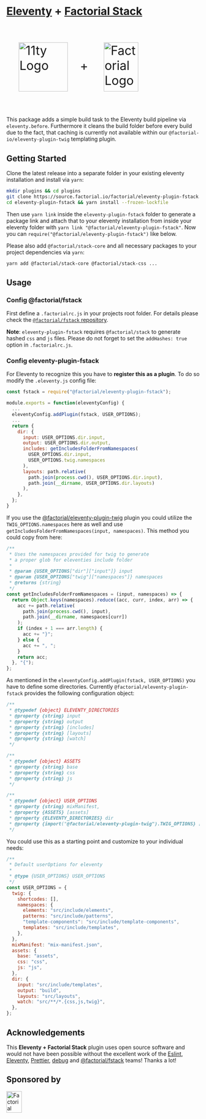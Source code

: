 # [Eleventy](https://www.11ty.dev) + [Factorial Stack](https://github.com/factorial-io/fstack)

<p style="font-size: 2rem">
<img 
  style="margin:2rem; width:8rem; height:8rem;" 
  align="center" 
  width="128" 
  height="128"
  alt="11ty Logo"
  src="https://camo.githubusercontent.com/124e337fb005b0e70eb3758b431b051eaf5419b3a709062fbcce6d661a6ea116/68747470733a2f2f7777772e313174792e6465762f696d672f6c6f676f2d6769746875622e737667">+
<img 
  style="margin:2rem; width:5.6rem; height:8rem;" 
  align="center" 
  width="91" 
  height="128"
  alt="Factorial Logo"
  src="https://logo.factorial.io/color.png">
</p>

This package adds a simple build task to the Eleventy build pipeline via `eleventy.before`. Furthermore it cleans the build folder before every build due to the fact, that caching is currently not available within our `@factorial-io/eleventy-plugin-twig` templating plugin.

## Getting Started

Clone the latest release into a separate folder in your existing eleventy installation and install via `yarn`:

```sh
mkdir plugins && cd plugins
git clone https://source.factorial.io/factorial/eleventy-plugin-fstack.git
cd eleventy-plugin-fstack && yarn install --frozen-lockfile
```

Then use `yarn link` inside the `eleventy-plugin-fstack` folder to generate a package link and attach that to your eleventy installation from inside your eleventy folder with `yarn link "@factorial/eleventy-plugin-fstack"`. Now you can `require("@factorial/eleventy-plugin-fstack")` like below.

Please also add `@factorial/stack-core` and all necessary packages to your project dependencies via `yarn`:

```sh
yarn add @factorial/stack-core @factorial/stack-css ...
```

## Usage

### Config @factorial/fstack

First define a `.factorialrc.js` in your projects root folder. For details please check the [`@factorial/fstack` repository](https://github.com/factorial-io/fstack).

**Note**: `eleventy-plugin-fstack` requires `@factorial/stack` to generate hashed `css` and `js` files. Please do not forget to set the `addHashes: true` option in `.factorialrc.js`.

### Config eleventy-plugin-fstack

For Eleventy to recognize this you have to **register this as a plugin**. To do so modify the `.eleventy.js` config file:

```js
const fstack = require("@factorial/eleventy-plugin-fstack");

module.exports = function(eleventyConfig) {
  ...
  eleventyConfig.addPlugin(fstack, USER_OPTIONS);
  ...
  return {
    dir: {
      input: USER_OPTIONS.dir.input,
      output: USER_OPTIONS.dir.output,
      includes: getIncludesFolderFromNamespaces(
        USER_OPTIONS.dir.input,
        USER_OPTIONS.twig.namespaces
      ),
      layouts: path.relative(
        path.join(process.cwd(), USER_OPTIONS.dir.input),
        path.join(__dirname, USER_OPTIONS.dir.layouts)
      ),
    },
  };
}
```

If you use the [@factorial/eleventy-plugin-twig](https://github.com/factorial-io/eleventy-plugin-twig) plugin you could utilize the `TWIG_OPTIONS.namespaces` here as well and use `getIncludesFolderFromNamespaces(input, namespaces)`. This method you could copy from here:

```js
/**
 * Uses the namespaces provided for twig to generate
 * a proper glob for eleventies include folder
 *
 * @param {USER_OPTIONS["dir"]["input"]} input
 * @param {USER_OPTIONS["twig"]["namespaces"]} namespaces
 * @returns {string}
 */
const getIncludesFolderFromNamespaces = (input, namespaces) => {
  return Object.keys(namespaces).reduce((acc, curr, index, arr) => {
    acc += path.relative(
      path.join(process.cwd(), input),
      path.join(__dirname, namespaces[curr])
    );
    if (index + 1 === arr.length) {
      acc += "}";
    } else {
      acc += ", ";
    }
    return acc;
  }, "{");
};
```

As mentioned in the `eleventyConfig.addPlugin(fstack, USER_OPTIONS)` you have to define some directories. Currently `@factorial/eleventy-plugin-fstack` provides the following configuration object:

```js
/**
 * @typedef {object} ELEVENTY_DIRECTORIES
 * @property {string} input
 * @property {string} output
 * @property {string} [includes]
 * @property {string} [layouts]
 * @property {string} [watch]
 */

/**
 * @typedef {object} ASSETS
 * @property {string} base
 * @property {string} css
 * @property {string} js
 */

/**
 * @typedef {object} USER_OPTIONS
 * @property {string} mixManifest,
 * @property {ASSETS} [assets]
 * @property {ELEVENTY_DIRECTORIES} dir
 * @property {import("@factorial/eleventy-plugin-twig").TWIG_OPTIONS} [twig] // just if u use @factorial/eleventy-plugin/twig
 */
```

You could use this as a starting point and customize to your individual needs:

```js
/**
 * Default userOptions for eleventy
 *
 * @type {USER_OPTIONS} USER_OPTIONS
 */
const USER_OPTIONS = {
  twig: {
    shortcodes: [],
    namespaces: {
      elements: "src/include/elements",
      patterns: "src/include/patterns",
      "template-components": "src/include/template-components",
      templates: "src/include/templates",
    },
  },
  mixManifest: "mix-manifest.json",
  assets: {
    base: "assets",
    css: "css",
    js: "js",
  },
  dir: {
    input: "src/include/templates",
    output: "build",
    layouts: "src/layouts",
    watch: "src/**/*.{css,js,twig}",
  },
};
```

## Acknowledgements

This **Eleventy + Factorial Stack** plugin uses open source software and would not have been possible without the excellent work of the [Eslint](https://babeljs.io/team), [Eleventy](https://www.11ty.dev/docs/credits/), [Prettier](https://unifiedjs.com/community/member/), [debug](https://github.com/debug-js/debug) and [@factorial/fstack](https://github.com/factorial-io/fstack) teams! Thanks a lot!

## Sponsored by

<a href="https://factorial.io"><img src="https://logo.factorial.io/color.png" width="40" height="56" alt="Factorial"></a>
